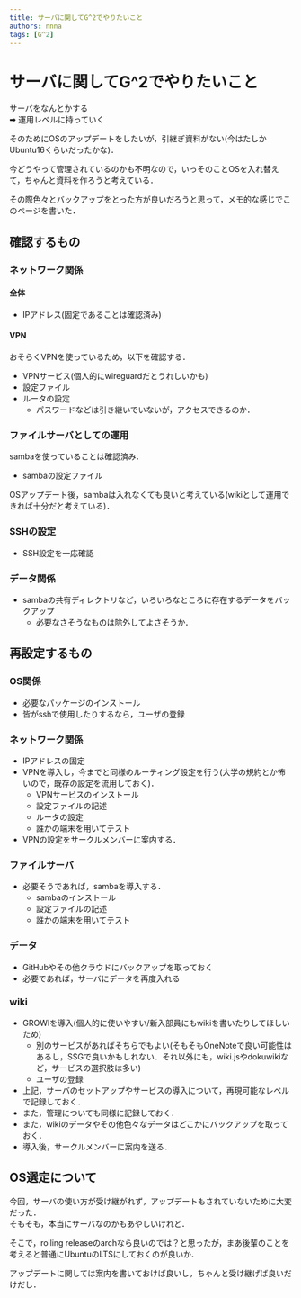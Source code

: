 ```yaml
---
title: サーバに関してG^2でやりたいこと
authors: nnna
tags: [G^2]
---
```


# サーバに関してG^2でやりたいこと
サーバをなんとかする<br/>
➡ 運用レベルに持っていく

そのためにOSのアップデートをしたいが，引継ぎ資料がない(今はたしかUbuntu16くらいだったかな)．

今どうやって管理されているのかも不明なので，いっそのことOSを入れ替えて，ちゃんと資料を作ろうと考えている．

その際色々とバックアップをとった方が良いだろうと思って，メモ的な感じでこのページを書いた．
<!-- truncate -->

## 確認するもの
### ネットワーク関係
#### 全体
- IPアドレス(固定であることは確認済み)

#### VPN
おそらくVPNを使っているため，以下を確認する．
- VPNサービス(個人的にwireguardだとうれしいかも)
- 設定ファイル
- ルータの設定
    - パスワードなどは引き継いでいないが，アクセスできるのか．

### ファイルサーバとしての運用
sambaを使っていることは確認済み．
- sambaの設定ファイル

OSアップデート後，sambaは入れなくても良いと考えている(wikiとして運用できれば十分だと考えている)．

### SSHの設定
- SSH設定を一応確認

### データ関係
- sambaの共有ディレクトリなど，いろいろなところに存在するデータをバックアップ
    - 必要なさそうなものは除外してよさそうか．

## 再設定するもの
### OS関係
- 必要なパッケージのインストール
- 皆がsshで使用したりするなら，ユーザの登録
### ネットワーク関係
- IPアドレスの固定
- VPNを導入し，今までと同様のルーティング設定を行う(大学の規約とか怖いので，既存の設定を流用しておく)．
    - VPNサービスのインストール
    - 設定ファイルの記述
    - ルータの設定
    - 誰かの端末を用いてテスト
- VPNの設定をサークルメンバーに案内する．
### ファイルサーバ
- 必要そうであれば，sambaを導入する．
    - sambaのインストール
    - 設定ファイルの記述
    - 誰かの端末を用いてテスト
### データ
- GitHubやその他クラウドにバックアップを取っておく
- 必要であれば，サーバにデータを再度入れる
### wiki
- GROWIを導入(個人的に使いやすい/新入部員にもwikiを書いたりしてほしいため)
    - 別のサービスがあればそちらでもよい(そもそもOneNoteで良い可能性はあるし，SSGで良いかもしれない．それ以外にも，wiki.jsやdokuwikiなど，サービスの選択肢は多い)
    - ユーザの登録
- 上記，サーバのセットアップやサービスの導入について，再現可能なレベルで記録しておく．
- また，管理についても同様に記録しておく．
- また，wikiのデータやその他色々なデータはどこかにバックアップを取っておく．
- 導入後，サークルメンバーに案内を送る．

## OS選定について
今回，サーバの使い方が受け継がれず，アップデートもされていないために大変だった．<br/>
そもそも，本当にサーバなのかもあやしいけれど．

そこで，rolling releaseのarchなら良いのでは？と思ったが，まあ後輩のことを考えると普通にUbuntuのLTSにしておくのが良いか．

アップデートに関しては案内を書いておけば良いし，ちゃんと受け継げば良いだけだし．
